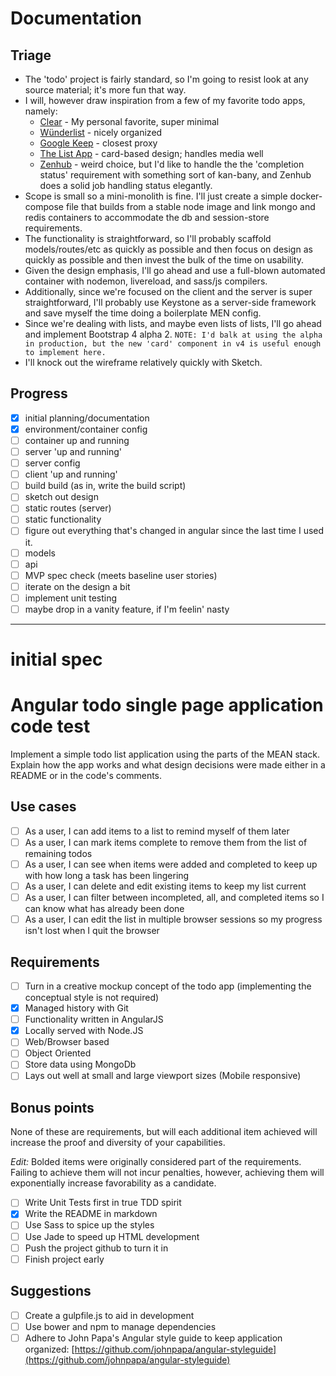 # Documentation
## Triage
- The 'todo' project is fairly standard, so I'm going to resist look at any source material; it's more fun that way.
- I will, however draw inspiration from a few of my favorite todo apps, namely:
  - [Clear](https://www.realmacsoftware.com/clear/) - My personal favorite, super minimal
  - [Wünderlist](https://www.wunderlist.com/) - nicely organized
  - [Google Keep](https://www.wunderlist.com/) - closest proxy
  - [The List App](https://li.st/) - card-based design; handles media well
  - [Zenhub](https://www.zenhub.io/) - weird choice, but I'd like to handle the the 'completion status' requirement with something sort of kan-bany, and Zenhub does a solid job handling status elegantly.
- Scope is small so a mini-monolith is fine. I'll just create a simple docker-compose file that builds from a stable node image and link mongo and redis containers to accommodate the db and session-store requirements.
- The functionality is straightforward, so I'll probably scaffold models/routes/etc as quickly as possible and then focus on design as quickly as possible and then invest the bulk of the time on usability.
- Given the design emphasis, I'll go ahead and use a full-blown automated container with nodemon, livereload, and sass/js compilers.
- Additionally, since we're focused on the client and the server is super straightforward, I'll probably use Keystone as a server-side framework and save myself the time doing a boilerplate MEN config.
- Since we're dealing with lists, and maybe even lists of lists, I'll go ahead and implement Bootstrap 4 alpha 2. `NOTE: I'd balk at using the alpha in production, but the new 'card' component in v4 is useful enough to implement here.`
- I'll knock out the wireframe relatively quickly with Sketch.

## Progress
- [x] initial planning/documentation
- [x] environment/container config
- [ ] container up and running
- [ ] server 'up and running'
- [ ] server config
- [ ] client 'up and running'
- [ ] build build (as in, write the build script)
- [ ] sketch out design
- [ ] static routes (server)
- [ ] static functionality
- [ ] figure out everything that's changed in angular since the last time I used it.
- [ ] models
- [ ] api
- [ ] MVP spec check (meets baseline user stories)
- [ ] iterate on the design a bit
- [ ] implement unit testing
- [ ] maybe drop in a vanity feature, if I'm feelin' nasty

***
# initial spec

# Angular todo single page application code test

Implement a simple todo list application using the parts of the MEAN stack. Explain how the app works and what design decisions were made either in a README or in the code's comments.

## Use cases

- [ ] As a user, I can add items to a list to remind myself of them later
- [ ] As a user, I can mark items complete to remove them from the list of remaining todos
- [ ] As a user, I can see when items were added and completed to keep up with how long a task has been lingering
- [ ] As a user, I can delete and edit existing items to keep my list current
- [ ] As a user, I can filter between incompleted, all, and completed items so I can know what has already been done
- [ ] As a user, I can edit the list in multiple browser sessions so my progress isn't lost when I quit the browser

## Requirements
- [ ]  Turn in a creative mockup concept of the todo app (implementing the conceptual style is not required)
- [x]  Managed history with Git
- [ ]  Functionality written in AngularJS
- [x] Locally served with Node.JS
- [ ] Web/Browser based
- [ ] Object Oriented
- [ ] Store data using MongoDb
- [ ] Lays out well at small and large viewport sizes (Mobile responsive)

## Bonus points

None of these are requirements, but will each additional item achieved will increase the proof and diversity of your capabilities.

*Edit:* Bolded items were originally considered part of the requirements. Failing to achieve them will not incur penalties, however, achieving them will exponentially increase favorability as a candidate.

- [ ] Write Unit Tests first in true TDD spirit
- [x] Write the README in markdown
- [ ] Use Sass to spice up the styles
- [ ] Use Jade to speed up HTML development
- [ ] Push the project github to turn it in
- [ ] Finish project early

## Suggestions
- [ ] Create a gulpfile.js to aid in development
- [ ] Use bower and npm to manage dependencies
- [ ] Adhere to John Papa's Angular style guide to keep application organized: [https://github.com/johnpapa/angular-styleguide](https://github.com/johnpapa/angular-styleguide)
